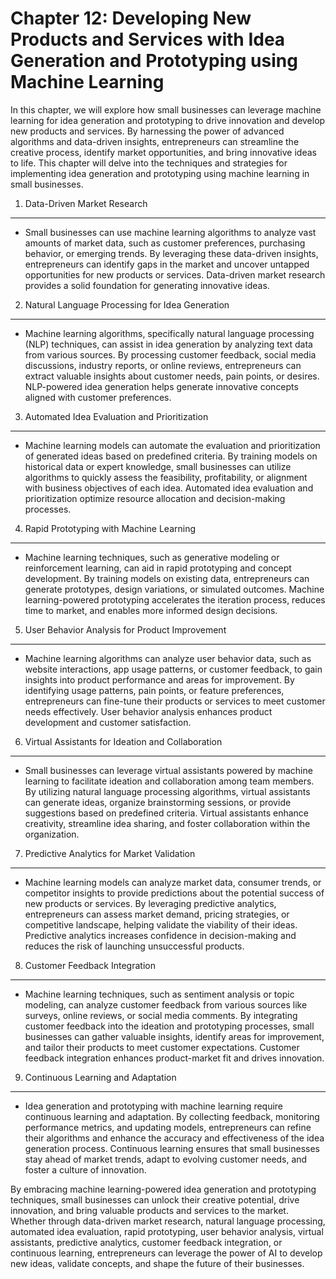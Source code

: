 Chapter 12: Developing New Products and Services with Idea Generation and Prototyping using Machine Learning
============================================================================================================

In this chapter, we will explore how small businesses can leverage machine learning for idea generation and prototyping to drive innovation and develop new products and services. By harnessing the power of advanced algorithms and data-driven insights, entrepreneurs can streamline the creative process, identify market opportunities, and bring innovative ideas to life. This chapter will delve into the techniques and strategies for implementing idea generation and prototyping using machine learning in small businesses.

1. Data-Driven Market Research
------------------------------

* Small businesses can use machine learning algorithms to analyze vast amounts of market data, such as customer preferences, purchasing behavior, or emerging trends. By leveraging these data-driven insights, entrepreneurs can identify gaps in the market and uncover untapped opportunities for new products or services. Data-driven market research provides a solid foundation for generating innovative ideas.

2. Natural Language Processing for Idea Generation
--------------------------------------------------

* Machine learning algorithms, specifically natural language processing (NLP) techniques, can assist in idea generation by analyzing text data from various sources. By processing customer feedback, social media discussions, industry reports, or online reviews, entrepreneurs can extract valuable insights about customer needs, pain points, or desires. NLP-powered idea generation helps generate innovative concepts aligned with customer preferences.

3. Automated Idea Evaluation and Prioritization
-----------------------------------------------

* Machine learning models can automate the evaluation and prioritization of generated ideas based on predefined criteria. By training models on historical data or expert knowledge, small businesses can utilize algorithms to quickly assess the feasibility, profitability, or alignment with business objectives of each idea. Automated idea evaluation and prioritization optimize resource allocation and decision-making processes.

4. Rapid Prototyping with Machine Learning
------------------------------------------

* Machine learning techniques, such as generative modeling or reinforcement learning, can aid in rapid prototyping and concept development. By training models on existing data, entrepreneurs can generate prototypes, design variations, or simulated outcomes. Machine learning-powered prototyping accelerates the iteration process, reduces time to market, and enables more informed design decisions.

5. User Behavior Analysis for Product Improvement
-------------------------------------------------

* Machine learning algorithms can analyze user behavior data, such as website interactions, app usage patterns, or customer feedback, to gain insights into product performance and areas for improvement. By identifying usage patterns, pain points, or feature preferences, entrepreneurs can fine-tune their products or services to meet customer needs effectively. User behavior analysis enhances product development and customer satisfaction.

6. Virtual Assistants for Ideation and Collaboration
----------------------------------------------------

* Small businesses can leverage virtual assistants powered by machine learning to facilitate ideation and collaboration among team members. By utilizing natural language processing algorithms, virtual assistants can generate ideas, organize brainstorming sessions, or provide suggestions based on predefined criteria. Virtual assistants enhance creativity, streamline idea sharing, and foster collaboration within the organization.

7. Predictive Analytics for Market Validation
---------------------------------------------

* Machine learning models can analyze market data, consumer trends, or competitor insights to provide predictions about the potential success of new products or services. By leveraging predictive analytics, entrepreneurs can assess market demand, pricing strategies, or competitive landscape, helping validate the viability of their ideas. Predictive analytics increases confidence in decision-making and reduces the risk of launching unsuccessful products.

8. Customer Feedback Integration
--------------------------------

* Machine learning techniques, such as sentiment analysis or topic modeling, can analyze customer feedback from various sources like surveys, online reviews, or social media comments. By integrating customer feedback into the ideation and prototyping processes, small businesses can gather valuable insights, identify areas for improvement, and tailor their products to meet customer expectations. Customer feedback integration enhances product-market fit and drives innovation.

9. Continuous Learning and Adaptation
-------------------------------------

* Idea generation and prototyping with machine learning require continuous learning and adaptation. By collecting feedback, monitoring performance metrics, and updating models, entrepreneurs can refine their algorithms and enhance the accuracy and effectiveness of the idea generation process. Continuous learning ensures that small businesses stay ahead of market trends, adapt to evolving customer needs, and foster a culture of innovation.

By embracing machine learning-powered idea generation and prototyping techniques, small businesses can unlock their creative potential, drive innovation, and bring valuable products and services to the market. Whether through data-driven market research, natural language processing, automated idea evaluation, rapid prototyping, user behavior analysis, virtual assistants, predictive analytics, customer feedback integration, or continuous learning, entrepreneurs can leverage the power of AI to develop new ideas, validate concepts, and shape the future of their businesses.
